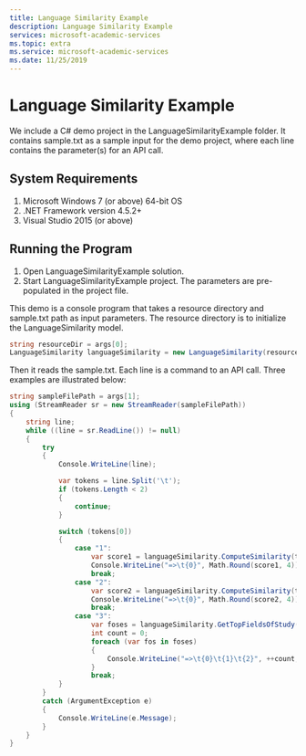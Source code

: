 ```yaml
---
title: Language Similarity Example
description: Language Similarity Example
services: microsoft-academic-services
ms.topic: extra
ms.service: microsoft-academic-services
ms.date: 11/25/2019
---
```

# Language Similarity Example

We include a C# demo project in the LanguageSimilarityExample folder.  It contains sample.txt as a sample input for the demo project, where each line contains the parameter(s) for an API call.

## System Requirements

1. Microsoft Windows 7 (or above) 64-bit OS
2. .NET Framework version 4.5.2+
3. Visual Studio 2015 (or above)

## Running the Program

1. Open LanguageSimilarityExample solution.
2. Start LanguageSimilarityExample project. The parameters are pre-populated in the project file.

This demo is a console program that takes a resource directory and sample.txt path as input parameters. The resource directory is to initialize the LanguageSimilarity model.

  ```C#
  string resourceDir = args[0];
  LanguageSimilarity languageSimilarity = new LanguageSimilarity(resourceDir);
  ```

Then it reads the sample.txt. Each line is a command to an API call. Three examples are illustrated below:

  ```C#
  string sampleFilePath = args[1];
  using (StreamReader sr = new StreamReader(sampleFilePath))
  {
      string line;
      while ((line = sr.ReadLine()) != null)
      {
          try
          {
              Console.WriteLine(line);

              var tokens = line.Split('\t');
              if (tokens.Length < 2)
              {
                  continue;
              }

              switch (tokens[0])
              {
                  case "1":
                      var score1 = languageSimilarity.ComputeSimilarity(tokens[1], tokens[2]);
                      Console.WriteLine("=>\t{0}", Math.Round(score1, 4));
                      break;
                  case "2":
                      var score2 = languageSimilarity.ComputeSimilarity(tokens[2], long.Parse(tokens[1]));
                      Console.WriteLine("=>\t{0}", Math.Round(score2, 4));
                      break;
                  case "3":
                      var foses = languageSimilarity.GetTopFieldsOfStudy(tokens[3], int.Parse(tokens[1]), float.Parse(tokens[2]));
                      int count = 0;
                      foreach (var fos in foses)
                      {
                          Console.WriteLine("=>\t{0}\t{1}\t{2}", ++count, fos.Item1, Math.Round(fos.Item2, 4));
                      }
                      break;
              }
          }
          catch (ArgumentException e)
          {
              Console.WriteLine(e.Message);
          }
      }
  }
  ```
